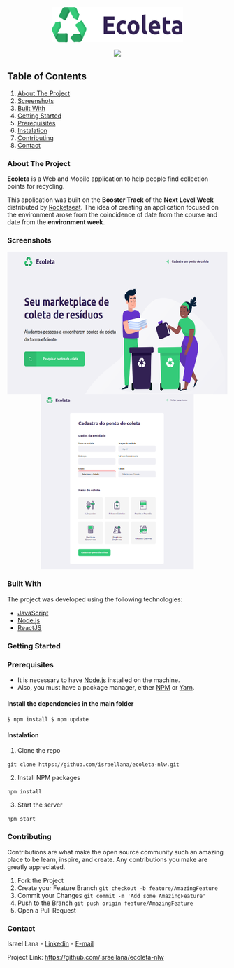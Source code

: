 <div align="center">

<img src="https://raw.githubusercontent.com/israellana/ecoleta-nlw/0e164cf46f525b126ab3203306d27bd172c46d63/public/assets/logo.svg" alt="alt text" width="300" height="80">

[![](https://camo.githubusercontent.com/147b1b65b460bce94741c8a8d4c637255c055123/68747470733a2f2f696d672e736869656c64732e696f2f62616467652f6d61646525323062792d526f636b6574736561742d253233373531394331)](https://rocketseat.com.br/)

</div>

## Table of Contents

1. [ About The Project ](#about)
2. [ Screenshots ](#screen)
3. [ Built With ](#built)
4. [ Getting Started ](#start)
5. [ Prerequisites ](#requisites)
6. [ Instalation ](#install)
7. [ Contributing ](#contribute)
8. [ Contact ](#contact)

<a name="about"></a>
### About The Project

**Ecoleta** is a Web and Mobile application to help people find collection points for recycling.

This application was built on the **Booster Track** of the **Next Level Week** distributed by [Rocketseat](https://rocketseat.com.br/). The idea of creating an application focused on the environment arose from the coincidence of date from the course and date from the **environment week**.

<a name="screen"></a>
### Screenshots
<div align="center">
<img align="center" src="https://raw.githubusercontent.com/israellana/ecoleta-nlw/master/Screenshots/Screenshot1.PNG" alt="alt text" width="650" height="325"> 
<img align="center" src="https://raw.githubusercontent.com/israellana/ecoleta-nlw/master/Screenshots/Screenshot2.PNG" alt="alt text" width="350" height="400">
</div>

<a name="built"></a>
### Built With

The project was developed using the following technologies:

- [JavaScript](https://www.javascript.com/)
- [Node.js](https://www.javascript.com/)
- [ReactJS](https://reactjs.org/)

<a name="start"></a>
### Getting Started

<a name="requisites"></a>
### Prerequisites

- It is necessary to have [Node.js](https://www.javascript.com/) installed on the machine.
- Also, you must have a package manager, either [NPM](https://www.npmjs.com/) or [Yarn](https://yarnpkg.com/).

#### Install the dependencies in the main folder

`$ npm install $ npm update`

<a name="install"></a>
#### Instalation

1. Clone the repo

`git clone https://github.com/israellana/ecoleta-nlw.git`

2. Install NPM packages

`npm install`

3. Start the server

`npm start`

<a name="contribute"></a>
### Contributing

Contributions are what make the open source community such an amazing place to be learn, inspire, and create. Any contributions you make are greatly appreciated.

1. Fork the Project
2. Create your Feature Branch `git checkout -b feature/AmazingFeature`
3. Commit your Changes `git commit -m 'Add some AmazingFeature'`
4. Push to the Branch `git push origin feature/AmazingFeature`
5. Open a Pull Request

<a name="contact"></a>
### Contact

Israel Lana - [Linkedin](https://www.linkedin.com/in/israel-lana-0ab3a512a/) - [E-mail](mailto:israellana_@hotmail.com)

Project Link: https://github.com/israellana/ecoleta-nlw
